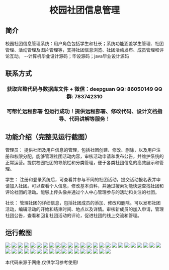 <p><h1 align="center">校园社团信息管理</h1></p>

## 简介
校园社团信息管理系统：用户角色包括学生和社长；系统功能涵盖学生管理、社团管理、活动管理及图片管理等，支持社团信息浏览、社团活动发布、成员管理和评论互动。    --计算机毕业设计源码；毕设源码；java毕业设计源码


## 联系方式
<p><h3 align="center">获取完整代码与数据库文件 + 微信：deepguan QQ: 86050149 QQ群: 783742310</h3></p>
<p><h3 align="center">可帮忙远程部署 包运行成功！提供远程部署、修改代码、设计文档指导、代码讲解等服务！</h3></p>

## 功能介绍（完整见运行截图）
管理员： 提供社团及用户信息的管理，包括社团创建、修改、删除，以及用户注册和权限分配。能够管理社团活动内容，审核活动申请和发布公告，并维护系统的正常运营。提供校园社团的导航栏和分类管理，便于各类社团信息的高效展示和管理。

学生： 注册和登录系统后，可查看并参与不同的社团活动，提交活动报名表并申请加入社团。可以查看个人信息，修改基本资料，并通过搜索功能快速查找社团和评论社团的活动。能够上传头像并通过个人中心管理参与的活动和关注的社团。

社长： 管理社团的详细信息，包括社团成员的添加、修改和删除。可以发布社团活动，编辑活动的开始和结束时间、地点以及详情。审核新成员的加入申请，管理社团公告，查看和回复社团活动的评论，促进社团的线上交流和管理。


## 运行截图
![](img/001.jpg)
![](img/002.jpg)
![](img/003.jpg)
![](img/004.jpg)
![](img/005.jpg)
![](img/006.jpg)
![](img/007.jpg)
![](img/008.jpg)
![](img/009.jpg)
![](img/010.jpg)
![](img/011.jpg)
![](img/012.jpg)
![](img/013.jpg)
![](img/014.jpg)
![](img/015.jpg)
![](img/016.jpg)
![](img/017.jpg)
![](img/018.jpg)
![](img/019.jpg)
![](img/020.jpg)
![](img/021.jpg)
![](img/022.jpg)
![](img/023.jpg)
![](img/024.jpg)
![](img/025.jpg)
![](img/026.jpg)
![](img/027.jpg)
![](img/028.jpg)
![](img/029.jpg)
![](img/030.jpg)
![](img/031.jpg)
![](img/032.jpg)
![](img/033.jpg)
![](img/034.jpg)
![](img/035.jpg)
![](img/036.jpg)
![](img/037.jpg)
![](img/038.jpg)
![](img/039.jpg)
![](img/040.jpg)
![](img/041.jpg)
![](img/042.jpg)

<p>本代码来源于网络,仅供学习参考使用!</p>
